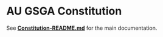 # AU GSGA Constitution

See **[Constitution-README.md](./Constitution-README.md)** for the main documentation.
